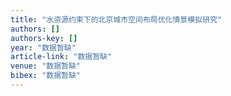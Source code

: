 ```yaml
---
title: "水资源约束下的北京城市空间布局优化情景模拟研究"
authors: []
authors-key: []
year: "数据暂缺"
article-link: "数据暂缺"
venue: "数据暂缺"
bibex: "数据暂缺"
---
```

